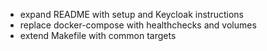 - expand README with setup and Keycloak instructions
- replace docker-compose with healthchecks and volumes
- extend Makefile with common targets
